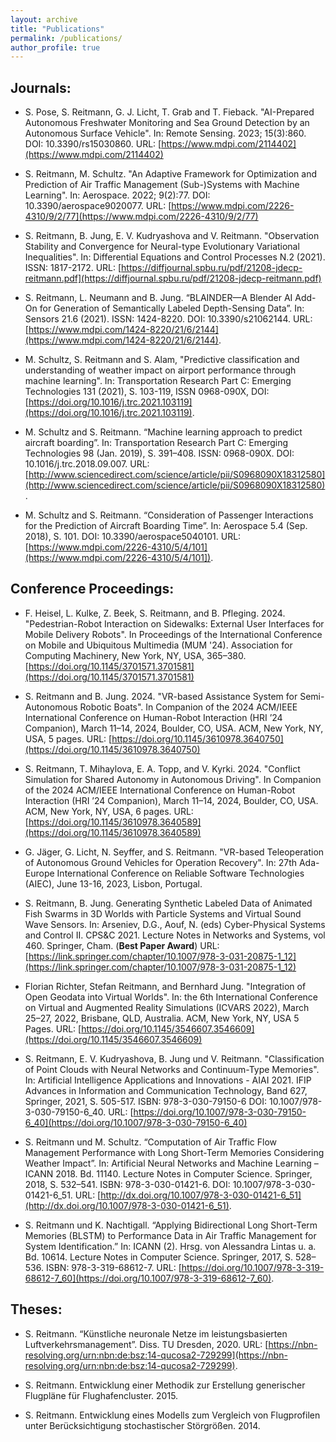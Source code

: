 ```yaml
---
layout: archive
title: "Publications"
permalink: /publications/
author_profile: true
---
```


## Journals:

* S. Pose, S. Reitmann, G. J. Licht, T. Grab and T. Fieback. "AI-Prepared Autonomous Freshwater Monitoring and Sea Ground Detection by an Autonomous Surface Vehicle". In: Remote Sensing. 2023;  15(3):860. DOI: 10.3390/rs15030860. URL: [https://www.mdpi.com/2114402](https://www.mdpi.com/2114402)

* S. Reitmann, M. Schultz. "An Adaptive Framework for Optimization and Prediction of Air Traffic Management (Sub-)Systems with Machine Learning". In: Aerospace. 2022; 9(2):77. DOI: 10.3390/aerospace9020077. URL: [https://www.mdpi.com/2226-4310/9/2/77](https://www.mdpi.com/2226-4310/9/2/77)

* S. Reitmann, B. Jung, E. V. Kudryashova and V. Reitmann. "Observation Stability and Convergence for Neural-type Evolutionary Variational Inequalities". In: Differential Equations and Control Processes N.2 (2021). ISSN: 1817-2172. URL: [https://diffjournal.spbu.ru/pdf/21208-jdecp-reitmann.pdf](https://diffjournal.spbu.ru/pdf/21208-jdecp-reitmann.pdf)

* S. Reitmann, L. Neumann and B. Jung. “BLAINDER—A Blender AI Add-On for Generation of Semantically Labeled Depth-Sensing Data”. In: Sensors 21.6 (2021). ISSN: 1424-8220. DOI: 10.3390/s21062144. URL: [https://www.mdpi.com/1424-8220/21/6/2144](https://www.mdpi.com/1424-8220/21/6/2144).

* M. Schultz, S. Reitmann and S. Alam, "Predictive classification and understanding of weather impact on airport performance through machine learning". In: Transportation Research Part C: Emerging Technologies 131 (2021), S. 103-119, ISSN 0968-090X, DOI: [https://doi.org/10.1016/j.trc.2021.103119](https://doi.org/10.1016/j.trc.2021.103119).

* M. Schultz and S. Reitmann. “Machine learning approach to predict aircraft boarding”. In: Transportation Research Part C: Emerging Technologies 98 (Jan. 2019), S. 391–408. ISSN: 0968-090X. DOI: 10.1016/j.trc.2018.09.007. URL: [http://www.sciencedirect.com/science/article/pii/S0968090X18312580](http://www.sciencedirect.com/science/article/pii/S0968090X18312580).

* M. Schultz and S. Reitmann. “Consideration of Passenger Interactions for the Prediction of Aircraft Boarding Time”. In: Aerospace 5.4 (Sep. 2018), S. 101. DOI: 10.3390/aerospace5040101. URL: [https://www.mdpi.com/2226-4310/5/4/101](https://www.mdpi.com/2226-4310/5/4/101]).


## Conference Proceedings:

* F. Heisel, L. Kulke, Z. Beek, S. Reitmann, and B. Pfleging. 2024. "Pedestrian-Robot Interaction on Sidewalks: External User Interfaces for Mobile Delivery Robots". In Proceedings of the International Conference on Mobile and Ubiquitous Multimedia (MUM '24). Association for Computing Machinery, New York, NY, USA, 365–380. [https://doi.org/10.1145/3701571.3701581](https://doi.org/10.1145/3701571.3701581)

* S. Reitmann and B. Jung. 2024. "VR-based Assistance System for Semi-Autonomous Robotic Boats". In Companion of the 2024 ACM/IEEE International Conference on Human-Robot Interaction (HRI ’24 Companion), March 11–14, 2024, Boulder, CO, USA. ACM, New York, NY, USA, 5 pages. URL: [https://doi.org/10.1145/3610978.3640750](https://doi.org/10.1145/3610978.3640750) 

* S. Reitmann, T. Mihaylova, E. A. Topp, and V. Kyrki. 2024. "Conflict Simulation for Shared Autonomy in Autonomous Driving". In Companion of the 2024 ACM/IEEE International Conference on Human-Robot Interaction (HRI ’24 Companion), March 11–14, 2024, Boulder, CO, USA. ACM, New York, NY, USA, 6 pages. URL: [https://doi.org/10.1145/3610978.3640589](https://doi.org/10.1145/3610978.3640589)

* G. Jäger, G. Licht, N. Seyffer, and S. Reitmann. "VR-based Teleoperation of Autonomous Ground Vehicles for Operation Recovery". In: 27th Ada-Europe International Conference on Reliable Software Technologies (AIEC), June 13-16, 2023, Lisbon, Portugal.

* S. Reitmann, B. Jung. Generating Synthetic Labeled Data of Animated Fish Swarms in 3D Worlds with Particle Systems and Virtual Sound Wave Sensors. In: Arseniev, D.G., Aouf, N. (eds) Cyber-Physical Systems and Control II. CPS&C 2021. Lecture Notes in Networks and Systems, vol 460. Springer, Cham.  (**Best Paper Award**) URL: [https://link.springer.com/chapter/10.1007/978-3-031-20875-1_12](https://link.springer.com/chapter/10.1007/978-3-031-20875-1_12)

* Florian Richter, Stefan Reitmann, and Bernhard Jung. "Integration of Open Geodata into Virtual Worlds". In: the 6th International Conference on Virtual and Augmented Reality Simulations (ICVARS 2022), March 25–27, 2022, Brisbane, QLD, Australia. ACM, New York, NY, USA 5 Pages. URL: [https://doi.org/10.1145/3546607.3546609](https://doi.org/10.1145/3546607.3546609)

* S. Reitmann, E. V. Kudryashova, B. Jung und V. Reitmann. "Classification of Point Clouds with Neural Networks and Continuum-Type Memories". In: Artificial Intelligence Applications and Innovations - AIAI 2021. IFIP Advances in Information and Communication Technology, Band 627, Springer, 2021, S. 505-517. ISBN: 978-3-030-79150-6  DOI: 10.1007/978-3-030-79150-6_40. URL: [https://doi.org/10.1007/978-3-030-79150-6_40](https://doi.org/10.1007/978-3-030-79150-6_40)

* S. Reitmann und M. Schultz. “Computation of Air Traffic Flow Management Performance with Long Short-Term Memories Considering Weather Impact”. In: Artificial Neural Networks and Machine Learning – ICANN 2018. Bd. 11140. Lecture Notes in Computer Science. Springer, 2018, S. 532–541. ISBN: 978-3-030-01421-6. DOI: 10.1007/978-3-030-01421-6_51. URL: [http://dx.doi.org/10.1007/978-3-030-01421-6_51](http://dx.doi.org/10.1007/978-3-030-01421-6_51).

* S. Reitmann und K. Nachtigall. “Applying Bidirectional Long Short-Term Memories (BLSTM) to Performance Data in Air Traffic Management for System Identification.” In: ICANN (2). Hrsg. von Alessandra Lintas u. a. Bd. 10614. Lecture Notes in Computer Science. Springer, 2017, S. 528–536. ISBN: 978-3-319-68612-7. URL: [https://doi.org/10.1007/978-3-319-68612-7_60](https://doi.org/10.1007/978-3-319-68612-7_60).

## Theses:
* S. Reitmann. “Künstliche neuronale Netze im leistungsbasierten Luftverkehrsmanagement”. Diss. TU Dresden, 2020. URL: [https://nbn-resolving.org/urn:nbn:de:bsz:14-qucosa2-729299](https://nbn-resolving.org/urn:nbn:de:bsz:14-qucosa2-729299).

* S. Reitmann. Entwicklung einer Methodik zur Erstellung generischer Flugpläne für Flughafencluster. 2015.

* S. Reitmann. Entwicklung eines Modells zum Vergleich von Flugprofilen unter Berücksichtigung stochastischer Störgrößen. 2014.






<!--
M. Schultz und S. Reitmann. “Consideration of Passenger Interactions for the Prediction of Aircraft Boarding Time”. In: Aerospace 5.4 (Sep. 2018), S. 101. DOI: 10 . 3390 / aerospace5040101. URL: <a href="https://www.mdpi.com/2226-4310/5/4/101">https://www.mdpi.com/2226-4310/5/4/101 </a>.
 
M. Schultz und S. Reitmann. “Machine learning approach to predict aircraft boarding”. In: Journal of Transportation Research Part C: Emerging Technologies (2018). URL: <a href="https://doi.org/10.1016/j.trc.2018.09.007">https://doi.org/10.1016/j.trc.2018.09.007 </a>.

S. Reitmann und M. Schultz. “Computation of Air Traffic Flow Management Performance with Long Short-Term Memories Considering Weather Impact”. In: Artificial Neural Networks and Machine Learning – ICANN 2018. Bd. 11140. Lecture Notes in Computer Science. Springer, 2018, S. 532–541. ISBN: 978-3-030-01421-6. DOI: 10.1007/978-3-030-01421-6_51. URL: <a href="http://dx.doi.org/10.1007/978-3-030-01421-6_51">http://dx.doi.org/10.1007/978-3-030-01421-6_51 </a>.

S. Reitmann und K. Nachtigall. “Applying Bidirectional Long Short-Term Memories (BLSTM) to Performance Data in Air Traffic Management for System Identification” In: ICANN (2). Hrsg. von Alessandra Lintas u. a. Bd. 10614. Lecture Notes in Computer Science. Springer, 2017, S. 528–536. ISBN: 978-3-319-68612-7. URL: <a href="https://doi.org/10.1007/978-3-319-68612-7_6">https://doi.org/10.1007/978-3-319-68612-7_60 </a>.


{% if author.googlescholar %}
  You can also find my articles on <u><a href="{{author.googlescholar}}">my Google Scholar profile</a>.</u>
{% endif %}

{% include base_path %}

{% for post in site.publications reversed %}
  {% include archive-single.html %}
{% endfor %}

  <ul>{% for post in site.publications %}
    {% include archive-single-cv.html %}
  {% endfor %}</ul>
-->
